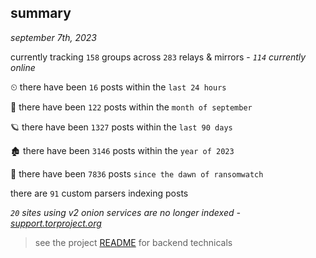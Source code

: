 
## summary
_september 7th, 2023_

currently tracking `158` groups across `283` relays & mirrors - _`114` currently online_

⏲ there have been `16` posts within the `last 24 hours`

🦈 there have been `122` posts within the `month of september`

🪐 there have been `1327` posts within the `last 90 days`

🏚 there have been `3146` posts within the `year of 2023`

🦕 there have been `7836` posts `since the dawn of ransomwatch`

there are `91` custom parsers indexing posts

_`20` sites using v2 onion services are no longer indexed - [support.torproject.org](https://support.torproject.org/onionservices/v2-deprecation/)_

> see the project [README](https://github.com/joshhighet/ransomwatch#ransomwatch--) for backend technicals
